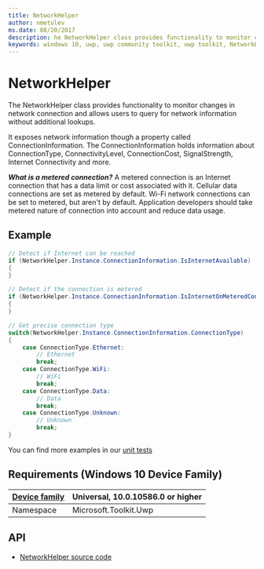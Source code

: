 ```yaml
---
title: NetworkHelper
author: nmetulev
ms.date: 08/20/2017
description: he NetworkHelper class provides functionality to monitor changes in network connection and allows users to query for network information without additional lookups.
keywords: windows 10, uwp, uwp community toolkit, uwp toolkit, NetworkHelper
---
```


# NetworkHelper

The NetworkHelper class provides functionality to monitor changes in network connection and allows users to query for network information without additional lookups.

It exposes network information though a property called ConnectionInformation. The ConnectionInformation holds information about ConnectionType, ConnectivityLevel, ConnectionCost, SignalStrength, Internet Connectivity and more.

***_What is a metered connection?_***
A metered connection is an Internet connection that has a data limit or cost associated with it. Cellular data connections are set as metered by default. Wi-Fi network connections can be set to metered, but aren't by default. Application developers should take metered nature of connection into account and reduce data usage.

## Example

```csharp
// Detect if Internet can be reached
if (NetworkHelper.Instance.ConnectionInformation.IsInternetAvailable)
{
}

// Detect if the connection is metered
if (NetworkHelper.Instance.ConnectionInformation.IsInternetOnMeteredConnection)
{
}

// Get precise connection type
switch(NetworkHelper.Instance.ConnectionInformation.ConnectionType)
{
	case ConnectionType.Ethernet:
		// Ethernet
		break;
	case ConnectionType.WiFi:
		// WiFi
		break;
	case ConnectionType.Data:
		// Data
		break;
	case ConnectionType.Unknown:
		// Unknown
		break;
}
```

You can find more examples in our [unit tests](https://github.com/Microsoft/UWPCommunityToolkit/blob/master/UnitTests/Helpers/Test_ConnectionHelper.cs)

## Requirements (Windows 10 Device Family)

| [Device family](http://go.microsoft.com/fwlink/p/?LinkID=526370) | Universal, 10.0.10586.0 or higher |
| --- | --- |
| Namespace | Microsoft.Toolkit.Uwp |

## API

* [NetworkHelper source code](https://github.com/Microsoft/UWPCommunityToolkit/blob/master/Microsoft.Toolkit.Uwp/Helpers/Network/NetworkHelper.cs)

